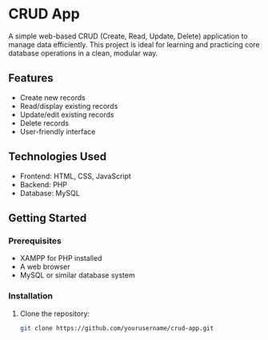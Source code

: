 # CRUD App

A simple web-based CRUD (Create, Read, Update, Delete) application to manage data efficiently. This project is ideal for learning and practicing core database operations in a clean, modular way.

## Features

- Create new records
- Read/display existing records
- Update/edit existing records
- Delete records
- User-friendly interface

## Technologies Used

- Frontend: HTML, CSS, JavaScript
- Backend: PHP 
- Database: MySQL 


## Getting Started

### Prerequisites

- XAMPP for PHP installed
- A web browser
- MySQL or similar database system

### Installation

1. Clone the repository:
   ```bash
   git clone https://github.com/yourusername/crud-app.git
